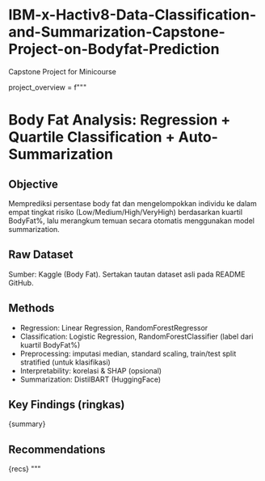 # IBM-x-Hactiv8-Data-Classification-and-Summarization-Capstone-Project-on-Bodyfat-Prediction
Capstone Project for Minicourse 

project_overview = f"""
# Body Fat Analysis: Regression + Quartile Classification + Auto-Summarization

## Objective
Memprediksi persentase body fat dan mengelompokkan individu ke dalam empat tingkat risiko (Low/Medium/High/VeryHigh) 
berdasarkan kuartil BodyFat%, lalu merangkum temuan secara otomatis menggunakan model summarization.

## Raw Dataset
Sumber: Kaggle (Body Fat). Sertakan tautan dataset asli pada README GitHub.

## Methods
- Regression: Linear Regression, RandomForestRegressor
- Classification: Logistic Regression, RandomForestClassifier (label dari kuartil BodyFat%)
- Preprocessing: imputasi median, standard scaling, train/test split stratified (untuk klasifikasi)
- Interpretability: korelasi & SHAP (opsional)
- Summarization: DistilBART (HuggingFace)

## Key Findings (ringkas)
{summary}

## Recommendations
{recs}
"""
